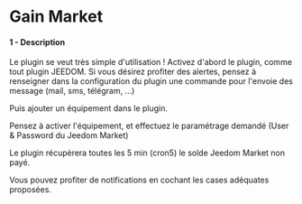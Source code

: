 # Gain Market

#### 1 - Description
Le plugin se veut très simple d'utilisation ! 
Activez d'abord le plugin, comme tout plugin JEEDOM. Si vous désirez profiter des alertes, pensez à renseigner dans la configuration du plugin une commande pour l'envoie des message (mail, sms, télégram, ...)

Puis ajouter un équipement dans le plugin.

Pensez à activer l'équipement, et effectuez le paramétrage demandé (User & Password du Jeedom Market)

Le plugin récupèrera toutes les 5 min (cron5) le solde Jeedom Market non payé.

Vous pouvez profiter de notifications en cochant les cases adéquates proposées.